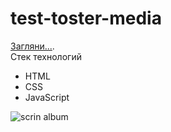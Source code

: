 # test-toster-media



[Загляни...](https://dianaveselkina.github.io/test-toster-media/).  
Стек технологий
* HTML
* CSS
* JavaScript




![scrin album](https://github.com/dianaveselkina/baby_album/assets/120037350/a12e859b-ffc2-44c8-a2b7-0b262376835e)
